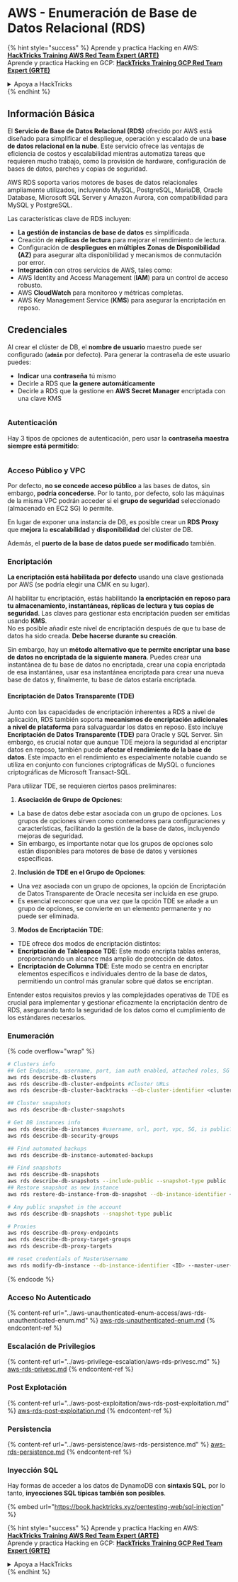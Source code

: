 # AWS - Enumeración de Base de Datos Relacional (RDS)

{% hint style="success" %}
Aprende y practica Hacking en AWS:<img src="../../../.gitbook/assets/image (1) (1) (1).png" alt="" data-size="line">[**HackTricks Training AWS Red Team Expert (ARTE)**](https://training.hacktricks.xyz/courses/arte)<img src="../../../.gitbook/assets/image (1) (1) (1).png" alt="" data-size="line">\
Aprende y practica Hacking en GCP: <img src="../../../.gitbook/assets/image (2).png" alt="" data-size="line">[**HackTricks Training GCP Red Team Expert (GRTE)**<img src="../../../.gitbook/assets/image (2).png" alt="" data-size="line">](https://training.hacktricks.xyz/courses/grte)

<details>

<summary>Apoya a HackTricks</summary>

* Revisa los [**planes de suscripción**](https://github.com/sponsors/carlospolop)!
* **Únete al** 💬 [**grupo de Discord**](https://discord.gg/hRep4RUj7f) o al [**grupo de telegram**](https://t.me/peass) o **síguenos** en **Twitter** 🐦 [**@hacktricks\_live**](https://twitter.com/hacktricks_live)**.**
* **Comparte trucos de hacking enviando PRs a los** [**repositorios de HackTricks**](https://github.com/carlospolop/hacktricks) y [**HackTricks Cloud**](https://github.com/carlospolop/hacktricks-cloud).

</details>
{% endhint %}

## Información Básica

El **Servicio de Base de Datos Relacional (RDS)** ofrecido por AWS está diseñado para simplificar el despliegue, operación y escalado de una **base de datos relacional en la nube**. Este servicio ofrece las ventajas de eficiencia de costos y escalabilidad mientras automatiza tareas que requieren mucho trabajo, como la provisión de hardware, configuración de bases de datos, parches y copias de seguridad.

AWS RDS soporta varios motores de bases de datos relacionales ampliamente utilizados, incluyendo MySQL, PostgreSQL, MariaDB, Oracle Database, Microsoft SQL Server y Amazon Aurora, con compatibilidad para MySQL y PostgreSQL.

Las características clave de RDS incluyen:

* **La gestión de instancias de base de datos** es simplificada.
* Creación de **réplicas de lectura** para mejorar el rendimiento de lectura.
* Configuración de **despliegues en múltiples Zonas de Disponibilidad (AZ)** para asegurar alta disponibilidad y mecanismos de conmutación por error.
* **Integración** con otros servicios de AWS, tales como:
* AWS Identity and Access Management (**IAM**) para un control de acceso robusto.
* AWS **CloudWatch** para monitoreo y métricas completas.
* AWS Key Management Service (**KMS**) para asegurar la encriptación en reposo.

## Credenciales

Al crear el clúster de DB, el **nombre de usuario** maestro puede ser configurado (**`admin`** por defecto). Para generar la contraseña de este usuario puedes:

* **Indicar** una **contraseña** tú mismo
* Decirle a RDS que **la genere automáticamente**
* Decirle a RDS que la gestione en **AWS Secret Manager** encriptada con una clave KMS

<figure><img src="../../../.gitbook/assets/image (144).png" alt=""><figcaption></figcaption></figure>

### Autenticación

Hay 3 tipos de opciones de autenticación, pero usar la **contraseña maestra siempre está permitido**:

<figure><img src="../../../.gitbook/assets/image (227).png" alt=""><figcaption></figcaption></figure>

### Acceso Público y VPC

Por defecto, **no se concede acceso público** a las bases de datos, sin embargo, **podría concederse**. Por lo tanto, por defecto, solo las máquinas de la misma VPC podrán acceder si el **grupo de seguridad** seleccionado (almacenado en EC2 SG) lo permite.

En lugar de exponer una instancia de DB, es posible crear un **RDS Proxy** que **mejora** la **escalabilidad** y **disponibilidad** del clúster de DB.

Además, el **puerto de la base de datos puede ser modificado** también.

### Encriptación

**La encriptación está habilitada por defecto** usando una clave gestionada por AWS (se podría elegir una CMK en su lugar).

Al habilitar tu encriptación, estás habilitando **la encriptación en reposo para tu almacenamiento, instantáneas, réplicas de lectura y tus copias de seguridad**. Las claves para gestionar esta encriptación pueden ser emitidas usando **KMS**.\
No es posible añadir este nivel de encriptación después de que tu base de datos ha sido creada. **Debe hacerse durante su creación**.

Sin embargo, hay un **método alternativo que te permite encriptar una base de datos no encriptada de la siguiente manera**. Puedes crear una instantánea de tu base de datos no encriptada, crear una copia encriptada de esa instantánea, usar esa instantánea encriptada para crear una nueva base de datos y, finalmente, tu base de datos estaría encriptada.

#### Encriptación de Datos Transparente (TDE)

Junto con las capacidades de encriptación inherentes a RDS a nivel de aplicación, RDS también soporta **mecanismos de encriptación adicionales a nivel de plataforma** para salvaguardar los datos en reposo. Esto incluye **Encriptación de Datos Transparente (TDE)** para Oracle y SQL Server. Sin embargo, es crucial notar que aunque TDE mejora la seguridad al encriptar datos en reposo, también puede **afectar el rendimiento de la base de datos**. Este impacto en el rendimiento es especialmente notable cuando se utiliza en conjunto con funciones criptográficas de MySQL o funciones criptográficas de Microsoft Transact-SQL.

Para utilizar TDE, se requieren ciertos pasos preliminares:

1. **Asociación de Grupo de Opciones**:
* La base de datos debe estar asociada con un grupo de opciones. Los grupos de opciones sirven como contenedores para configuraciones y características, facilitando la gestión de la base de datos, incluyendo mejoras de seguridad.
* Sin embargo, es importante notar que los grupos de opciones solo están disponibles para motores de base de datos y versiones específicas.
2. **Inclusión de TDE en el Grupo de Opciones**:
* Una vez asociada con un grupo de opciones, la opción de Encriptación de Datos Transparente de Oracle necesita ser incluida en ese grupo.
* Es esencial reconocer que una vez que la opción TDE se añade a un grupo de opciones, se convierte en un elemento permanente y no puede ser eliminada.
3. **Modos de Encriptación TDE**:
* TDE ofrece dos modos de encriptación distintos:
* **Encriptación de Tablespace TDE**: Este modo encripta tablas enteras, proporcionando un alcance más amplio de protección de datos.
* **Encriptación de Columna TDE**: Este modo se centra en encriptar elementos específicos e individuales dentro de la base de datos, permitiendo un control más granular sobre qué datos se encriptan.

Entender estos requisitos previos y las complejidades operativas de TDE es crucial para implementar y gestionar eficazmente la encriptación dentro de RDS, asegurando tanto la seguridad de los datos como el cumplimiento de los estándares necesarios.

### Enumeración

{% code overflow="wrap" %}
```bash
# Clusters info
## Get Endpoints, username, port, iam auth enabled, attached roles, SG
aws rds describe-db-clusters
aws rds describe-db-cluster-endpoints #Cluster URLs
aws rds describe-db-cluster-backtracks --db-cluster-identifier <cluster-name>

## Cluster snapshots
aws rds describe-db-cluster-snapshots

# Get DB instances info
aws rds describe-db-instances #username, url, port, vpc, SG, is public?
aws rds describe-db-security-groups

## Find automated backups
aws rds describe-db-instance-automated-backups

## Find snapshots
aws rds describe-db-snapshots
aws rds describe-db-snapshots --include-public --snapshot-type public
## Restore snapshot as new instance
aws rds restore-db-instance-from-db-snapshot --db-instance-identifier <ID> --db-snapshot-identifier <ID> --availability-zone us-west-2a

# Any public snapshot in the account
aws rds describe-db-snapshots --snapshot-type public

# Proxies
aws rds describe-db-proxy-endpoints
aws rds describe-db-proxy-target-groups
aws rds describe-db-proxy-targets

## reset credentials of MasterUsername
aws rds modify-db-instance --db-instance-identifier <ID> --master-user-password <NewPassword> --apply-immediately
```
{% endcode %}

### Acceso No Autenticado

{% content-ref url="../aws-unauthenticated-enum-access/aws-rds-unauthenticated-enum.md" %}
[aws-rds-unauthenticated-enum.md](../aws-unauthenticated-enum-access/aws-rds-unauthenticated-enum.md)
{% endcontent-ref %}

### Escalación de Privilegios

{% content-ref url="../aws-privilege-escalation/aws-rds-privesc.md" %}
[aws-rds-privesc.md](../aws-privilege-escalation/aws-rds-privesc.md)
{% endcontent-ref %}

### Post Explotación

{% content-ref url="../aws-post-exploitation/aws-rds-post-exploitation.md" %}
[aws-rds-post-exploitation.md](../aws-post-exploitation/aws-rds-post-exploitation.md)
{% endcontent-ref %}

### Persistencia

{% content-ref url="../aws-persistence/aws-rds-persistence.md" %}
[aws-rds-persistence.md](../aws-persistence/aws-rds-persistence.md)
{% endcontent-ref %}

### Inyección SQL

Hay formas de acceder a los datos de DynamoDB con **sintaxis SQL**, por lo tanto, **inyecciones SQL típicas también son posibles**.

{% embed url="https://book.hacktricks.xyz/pentesting-web/sql-injection" %}

{% hint style="success" %}
Aprende y practica Hacking en AWS:<img src="../../../.gitbook/assets/image (1) (1) (1).png" alt="" data-size="line">[**HackTricks Training AWS Red Team Expert (ARTE)**](https://training.hacktricks.xyz/courses/arte)<img src="../../../.gitbook/assets/image (1) (1) (1).png" alt="" data-size="line">\
Aprende y practica Hacking en GCP: <img src="../../../.gitbook/assets/image (2).png" alt="" data-size="line">[**HackTricks Training GCP Red Team Expert (GRTE)**<img src="../../../.gitbook/assets/image (2).png" alt="" data-size="line">](https://training.hacktricks.xyz/courses/grte)

<details>

<summary>Apoya a HackTricks</summary>

* Revisa los [**planes de suscripción**](https://github.com/sponsors/carlospolop)!
* **Únete al** 💬 [**grupo de Discord**](https://discord.gg/hRep4RUj7f) o al [**grupo de telegram**](https://t.me/peass) o **síguenos** en **Twitter** 🐦 [**@hacktricks\_live**](https://twitter.com/hacktricks_live)**.**
* **Comparte trucos de hacking enviando PRs a los** [**repositorios de HackTricks**](https://github.com/carlospolop/hacktricks) y [**HackTricks Cloud**](https://github.com/carlospolop/hacktricks-cloud).

</details>
{% endhint %}
